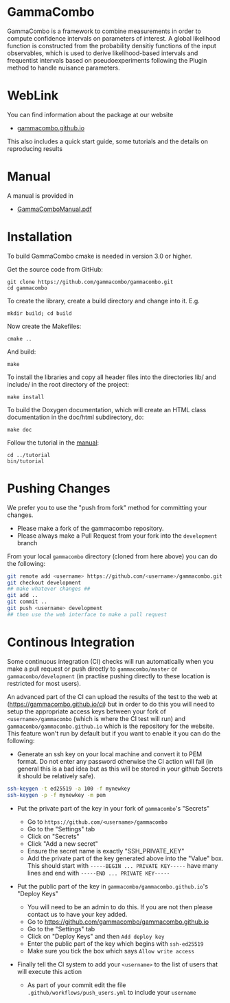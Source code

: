 GammaCombo
==========

GammaCombo is a framework to combine measurements in order to compute
confidence intervals on parameters of interest. A global likelihood function is
constructed from the probability densitiy functions of the input observables,
which is used to derive likelihood-based intervals and frequentist intervals
based on pseudoexperiments following the Plugin method to handle nuisance
parameters.

WebLink
======

You can find information about the package at our website
* [gammacombo.github.io](https://gammacombo.github.io)

This also includes a quick start guide, some tutorials and the details on reproducing results


Manual
======

A manual is provided in
* [GammaComboManual.pdf](https://gammacombo.github.io/manual.pdf)

Installation
============

To build GammaCombo cmake is needed in version 3.0 or higher.

Get the source code from GitHub:

    git clone https://github.com/gammacombo/gammacombo.git
    cd gammacombo

To create the library, create a build directory and change into it. E.g.

    mkdir build; cd build

Now create the Makefiles:

    cmake ..

And build:

    make

To install the libraries and copy all header files into the directories lib/ and
include/ in the root directory of the project:

    make install

To build the Doxygen documentation, which will create an HTML class documentation in
the doc/html subdirectory, do:

    make doc

Follow the tutorial in the [manual](https://gammacombo.github.io/manual.pdf):

    cd ../tutorial
    bin/tutorial

Pushing Changes
============

We prefer you to use the "push from fork" method for committing your changes.
 * Please make a fork of the gammacombo repository. 
 * Please always make a Pull Request from your fork into the `development` branch
 
From your local `gammacombo` directory (cloned from here above) you can do the following:

```bash
git remote add <username> https://github.com/<username>/gammacombo.git
git checkout development
## make whatever changes ##
git add ..
git commit ..
git push <username> development
## then use the web interface to make a pull request
```

Continous Integration
============

Some continuous integration (CI) checks will run automatically when you make a pull request or push directly to `gammacombo/master` or `gammacombo/development` (in practise pushing directly to these location is restricted for most users).

An advanced part of the CI can upload the results of the test to the web at (https://gammacombo.github.io/ci) but in order to do this you will need to setup the appropriate access keys between your fork of `<username>/gammacombo` (which is where the CI test will run) and `gammacombo/gammacombo.github.io` which is the repository for the website. This feature won't run by default but if you want to enable it you can do the following:

 * Generate an ssh key on your local machine and convert it to PEM format. Do not enter any password otherwise the CI action will fail (in general this is a bad idea but as this will be stored in your github Secrets it should be relatively safe).
 ``` bash
 ssh-keygen -t ed25519 -a 100 -f mynewkey
 ssh-keygen -p -f mynewkey -m pem
```

* Put the private part of the key in your fork of `gammacombo`'s "Secrets"
  * Go to `https://github.com/<username>/gammacombo`
  * Go to the "Settings" tab
  * Click on "Secrets"
  * Click "Add a new secret"
  * Ensure the secret name is exactly "SSH_PRIVATE_KEY"
  * Add the private part of the key generated above into the "Value" box. This should start with `-----BEGIN ... PRIVATE KEY-----` have many lines and end with `-----END ... PRIVATE KEY-----`
   
 * Put the public part of the key in `gammacombo/gammacombo.github.io`'s "Deploy Keys"
   * You will need to be an admin to do this. If you are not then please contact us to have your key added.
   * Go to https://github.com/gammacombo/gammacombo.github.io 
   * Go to the "Settings" tab
   * Click on "Deploy Keys" and then `Add deploy key`
   * Enter the public part of the key which begins with `ssh-ed25519`
   * Make sure you tick the box which says `Allow write access`
   
 * Finally tell the CI system to add your `<username>` to the list of users that will execute this action
   * As part of your commit edit the file `.github/workflows/push_users.yml` to include your `username`

